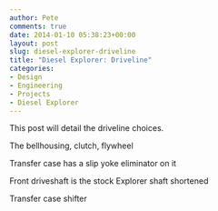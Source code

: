 ```yaml
---
author: Pete
comments: true
date: 2014-01-10 05:38:23+00:00
layout: post
slug: diesel-explorer-driveline
title: "Diesel Explorer: Driveline"
categories:
- Design
- Engineering
- Projects
- Diesel Explorer
---
```


This post will detail the driveline choices.

The bellhousing, clutch, flywheel

Transfer case has a slip yoke eliminator on it

Front driveshaft is the stock Explorer shaft shortened

Transfer case shifter
